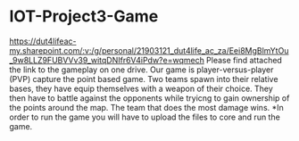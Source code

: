 # IOT-Project3-Game
https://dut4lifeac-my.sharepoint.com/:v:/g/personal/21903121_dut4life_ac_za/Eei8MgBlmYtOu_9w8LLZ9FUBVVv39_witqDNIfr6V4iPdw?e=wqmech
Please find attached the link to the gameplay on one drive.
Our game is player-versus-player (PVP) capture the point based game. Two teams spawn into their relative bases, they have equip themselves with a weapon of their choice. They then have to battle against the opponents while tryicng to gain ownership of the points around the map. The team that does the most damage wins.
*In order to run the game you will have to upload the files to core and run the game.
